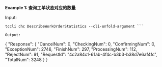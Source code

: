 **Example 1: 查询工单状态对应的数量**



Input: 

```
tccli chc DescribeWorkOrderStatistics --cli-unfold-argument ```

Output: 
```
{
    "Response": {
        "CancelNum": 0,
        "CheckingNum": 0,
        "ConfirmingNum": 0,
        "ExceptionNum": 2748,
        "FinishNum": 297,
        "ProcessingNum": 112,
        "RejectNum": 91,
        "RequestId": "4c2a84c1-61ab-4f4c-b3b3-b38d7e6af4fc",
        "TotalNum": 3248
    }
}
```

